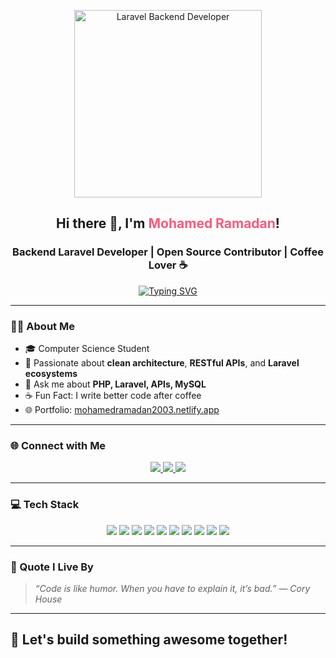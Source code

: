 <p align="center">
  <img src="https://media.giphy.com/media/qgQUggAC3Pfv687qPC/giphy.gif" width="300" alt="Laravel Backend Developer" />
</p>

<h2 align="center">
  Hi there 👋, I'm <span style="color:#f75c7e;">Mohamed Ramadan</span>!
</h2>

<h3 align="center">
  Backend Laravel Developer | Open Source Contributor | Coffee Lover ☕
</h3>

<div align="center">
  <a href="https://github.com/DenverCoder1/readme-typing-svg">
    <img src="https://readme-typing-svg.herokuapp.com?lines=Backend%20Laravel%20Developer;Clean%20Code%20Enthusiast;Always%20learning%20new%20things...&center=true&width=500&height=45&color=f75c7e&vCenter=true&size=22" alt="Typing SVG">
  </a>
</div>

---

### 👨‍💻 About Me

- 🎓 Computer Science Student  
- 🧠 Passionate about **clean architecture**, **RESTful APIs**, and **Laravel ecosystems**  
- 💬 Ask me about **PHP, Laravel, APIs, MySQL**  
- ☕ Fun Fact: I write better code after coffee  
- 🌐 Portfolio: [mohamedramadan2003.netlify.app](https://mohamedramadan2003.netlify.app)

---

### 🌐 Connect with Me

<p align="center">
  <a href="https://wa.me/201064234874" target="_blank">
    <img src="https://img.shields.io/badge/WhatsApp-25D366?style=for-the-badge&logo=whatsapp&logoColor=white" />
  </a>
  <a href="mailto:mohamed.ramadan2003@gmail.com" target="_blank">
    <img src="https://img.shields.io/badge/Gmail-D14836?style=for-the-badge&logo=gmail&logoColor=white" />
  </a>
  <a href="https://github.com/mohamedramadan2003" target="_blank">
    <img src="https://img.shields.io/badge/GitHub-181717?style=for-the-badge&logo=github&logoColor=white" />
  </a>
</p>

---

### 💻 Tech Stack

<p align="center">
  <img src="https://img.shields.io/badge/PHP-777BB4?style=flat-square&logo=php&logoColor=white" />
  <img src="https://img.shields.io/badge/Laravel-FF2D20?style=flat-square&logo=laravel&logoColor=white" />
  <img src="https://img.shields.io/badge/MySQL-4479A1?style=flat-square&logo=mysql&logoColor=white" />
  <img src="https://img.shields.io/badge/JavaScript-F7DF1E?style=flat-square&logo=javascript&logoColor=black" />
  <img src="https://img.shields.io/badge/Bootstrap-7952B3?style=flat-square&logo=bootstrap&logoColor=white" />
  <img src="https://img.shields.io/badge/HTML5-E34F26?style=flat-square&logo=html5&logoColor=white" />
  <img src="https://img.shields.io/badge/CSS3-1572B6?style=flat-square&logo=css3&logoColor=white" />
  <img src="https://img.shields.io/badge/Git-F05032?style=flat-square&logo=git&logoColor=white" />
  <img src="https://img.shields.io/badge/GitHub-181717?style=flat-square&logo=github&logoColor=white" />
  <img src="https://img.shields.io/badge/VSCode-007ACC?style=flat-square&logo=visual-studio-code&logoColor=white" />
</p>

---

### 📌 Quote I Live By

> _“Code is like humor. When you have to explain it, it’s bad.” — Cory House_

---

## 💪 Let's build something awesome together!

